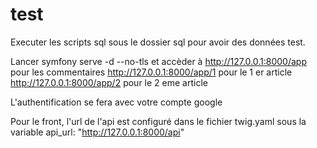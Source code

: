 # test

Executer les scripts sql sous le dossier sql pour avoir des données test.

Lancer symfony serve -d --no-tls  et accèder à http://127.0.0.1:8000/app pour les commentaires
http://127.0.0.1:8000/app/1 pour le 1 er article
http://127.0.0.1:8000/app/2 pour le 2 eme article

L'authentification se fera avec votre compte google

Pour le front, l'url de l'api est configuré dans le fichier twig.yaml sous la variable api_url: "http://127.0.0.1:8000/api"
